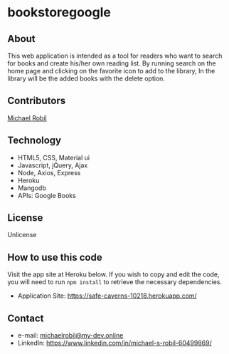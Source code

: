 # bookstoregoogle

## About
This web application is intended as a tool for readers who want to search for books and create his/her own reading list.
By running search on the home page and clicking on the favorite icon to add to the library, In the library will be the added books with the delete option. 

## Contributors
[Michael Robil](https://github.com/michaelrobil)

## Technology
- HTML5, CSS, Material ui
- Javascript, jQuery, Ajax
- Node, Axios, Express
- Heroku
- Mangodb
- APIs: Google Books

## License
Unlicense

## How to use this code
Visit the app site at Heroku below. If you wish to copy and edit the code, you will need to run ```npm install``` to retrieve the necessary dependencies.
- Application Site: https://safe-caverns-10218.herokuapp.com/

## Contact

- e-mail: michaelrobil@my-dev.online
- LinkedIn: https://www.linkedin.com/in/michael-s-robil-60499869/

